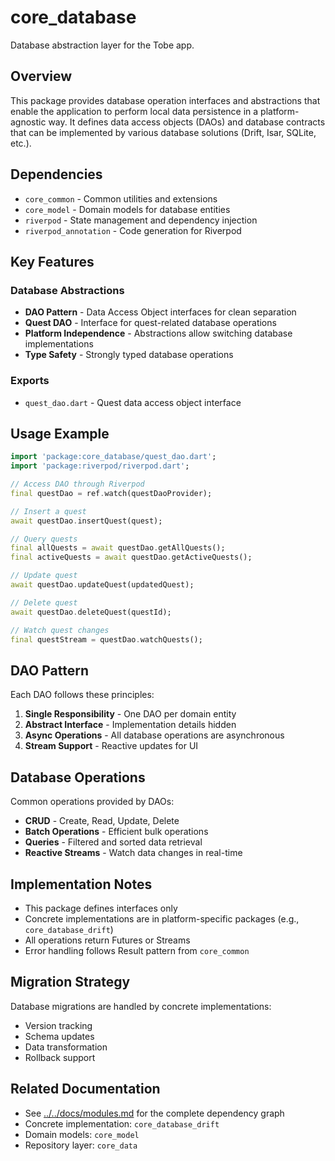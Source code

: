 # core_database

Database abstraction layer for the Tobe app.

## Overview

This package provides database operation interfaces and abstractions that enable the application to perform local data persistence in a platform-agnostic way. It defines data access objects (DAOs) and database contracts that can be implemented by various database solutions (Drift, Isar, SQLite, etc.).

## Dependencies

- `core_common` - Common utilities and extensions
- `core_model` - Domain models for database entities
- `riverpod` - State management and dependency injection
- `riverpod_annotation` - Code generation for Riverpod

## Key Features

### Database Abstractions
- **DAO Pattern** - Data Access Object interfaces for clean separation
- **Quest DAO** - Interface for quest-related database operations
- **Platform Independence** - Abstractions allow switching database implementations
- **Type Safety** - Strongly typed database operations

### Exports
- `quest_dao.dart` - Quest data access object interface

## Usage Example

```dart
import 'package:core_database/quest_dao.dart';
import 'package:riverpod/riverpod.dart';

// Access DAO through Riverpod
final questDao = ref.watch(questDaoProvider);

// Insert a quest
await questDao.insertQuest(quest);

// Query quests
final allQuests = await questDao.getAllQuests();
final activeQuests = await questDao.getActiveQuests();

// Update quest
await questDao.updateQuest(updatedQuest);

// Delete quest
await questDao.deleteQuest(questId);

// Watch quest changes
final questStream = questDao.watchQuests();
```

## DAO Pattern

Each DAO follows these principles:
1. **Single Responsibility** - One DAO per domain entity
2. **Abstract Interface** - Implementation details hidden
3. **Async Operations** - All database operations are asynchronous
4. **Stream Support** - Reactive updates for UI

## Database Operations

Common operations provided by DAOs:
- **CRUD** - Create, Read, Update, Delete
- **Batch Operations** - Efficient bulk operations
- **Queries** - Filtered and sorted data retrieval
- **Reactive Streams** - Watch data changes in real-time

## Implementation Notes

- This package defines interfaces only
- Concrete implementations are in platform-specific packages (e.g., `core_database_drift`)
- All operations return Futures or Streams
- Error handling follows Result pattern from `core_common`

## Migration Strategy

Database migrations are handled by concrete implementations:
- Version tracking
- Schema updates
- Data transformation
- Rollback support

## Related Documentation

- See [../../docs/modules.md](../../docs/modules.md) for the complete dependency graph
- Concrete implementation: `core_database_drift`
- Domain models: `core_model`
- Repository layer: `core_data`
